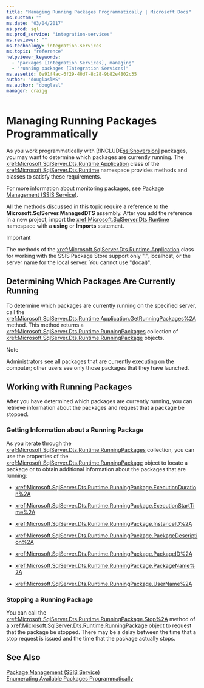 ```yaml
---
title: "Managing Running Packages Programmatically | Microsoft Docs"
ms.custom: ""
ms.date: "03/04/2017"
ms.prod: sql
ms.prod_service: "integration-services"
ms.reviewer: ""
ms.technology: integration-services
ms.topic: "reference"
helpviewer_keywords: 
  - "packages [Integration Services], managing"
  - "running packages [Integration Services]"
ms.assetid: 0e91f4ac-6f29-40d7-8c28-9b82e4802c35
author: "douglaslMS"
ms.author: "douglasl"
manager: craigg
---
```

# Managing Running Packages Programmatically
  As you work programmatically with [!INCLUDE[ssISnoversion](../../includes/ssisnoversion-md.md)] packages, you may want to determine which packages are currently running. The <xref:Microsoft.SqlServer.Dts.Runtime.Application> class of the <xref:Microsoft.SqlServer.Dts.Runtime> namespace provides methods and classes to satisfy these requirements.  
  
 For more information about monitoring packages, see [Package Management &#40;SSIS Service&#41;](../../integration-services/service/package-management-ssis-service.md).  
  
 All the methods discussed in this topic require a reference to the **Microsoft.SqlServer.ManagedDTS** assembly. After you add the reference in a new project, import the <xref:Microsoft.SqlServer.Dts.Runtime> namespace with a **using** or **Imports** statement.  
  
> [!IMPORTANT]  
>  The methods of the <xref:Microsoft.SqlServer.Dts.Runtime.Application> class for working with the SSIS Package Store support only ".", localhost, or the server name for the local server. You cannot use "(local)".  
  
## Determining Which Packages Are Currently Running  
 To determine which packages are currently running on the specified server, call the <xref:Microsoft.SqlServer.Dts.Runtime.Application.GetRunningPackages%2A> method. This method returns a <xref:Microsoft.SqlServer.Dts.Runtime.RunningPackages> collection of <xref:Microsoft.SqlServer.Dts.Runtime.RunningPackage> objects.  
  
> [!NOTE]  
>  Administrators see all packages that are currently executing on the computer; other users see only those packages that they have launched.  
  
## Working with Running Packages  
 After you have determined which packages are currently running, you can retrieve information about the packages and request that a package be stopped.  
  
### Getting Information about a Running Package  
 As you iterate through the <xref:Microsoft.SqlServer.Dts.Runtime.RunningPackages> collection, you can use the properties of the <xref:Microsoft.SqlServer.Dts.Runtime.RunningPackage> object to locate a package or to obtain additional information about the packages that are running:  
  
-   <xref:Microsoft.SqlServer.Dts.Runtime.RunningPackage.ExecutionDuration%2A>  
  
-   <xref:Microsoft.SqlServer.Dts.Runtime.RunningPackage.ExecutionStartTime%2A>  
  
-   <xref:Microsoft.SqlServer.Dts.Runtime.RunningPackage.InstanceID%2A>  
  
-   <xref:Microsoft.SqlServer.Dts.Runtime.RunningPackage.PackageDescription%2A>  
  
-   <xref:Microsoft.SqlServer.Dts.Runtime.RunningPackage.PackageID%2A>  
  
-   <xref:Microsoft.SqlServer.Dts.Runtime.RunningPackage.PackageName%2A>  
  
-   <xref:Microsoft.SqlServer.Dts.Runtime.RunningPackage.UserName%2A>  
  
### Stopping a Running Package  
 You can call the <xref:Microsoft.SqlServer.Dts.Runtime.RunningPackage.Stop%2A> method of a <xref:Microsoft.SqlServer.Dts.Runtime.RunningPackage> object to request that the package be stopped. There may be a delay between the time that a stop request is issued and the time that the package actually stops.  
  
## See Also  
 [Package Management &#40;SSIS Service&#41;](../../integration-services/service/package-management-ssis-service.md)   
 [Enumerating Available Packages Programmatically](../../integration-services/run-manage-packages-programmatically/enumerating-available-packages-programmatically.md)  
  
  

